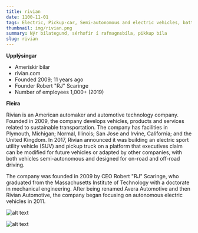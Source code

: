 ```yaml
---
title: rivian
date: 1100-11-01
tags: Electric, Pickup-car, Semi-autonomous and electric vehicles, batteries
thumbnail: img/rivian.png
summary: Nýr bílategund, sérhæfir í rafmagnsbíla, pikkup bíla
slug: rivian 
---
```


__Upplýsingar__

+ Amerískir bílar
+ rivian.com
+ Founded   2009; 11 years ago
+ Founder	Robert "RJ" Scaringe
+ Number of employees
1,000+ (2019)



__Fleira__

Rivian is an American automaker and automotive technology company. Founded in 2009, the company develops vehicles, products and services related to sustainable transportation. The company has facilities in Plymouth, Michigan; Normal, Illinois; San Jose and Irvine, California; and the United Kingdom. In 2017, Rivian announced it was building an electric sport utility vehicle (SUV) and pickup truck on a platform that executives claim can be modified for future vehicles or adapted by other companies, with both vehicles semi-autonomous and designed for on-road and off-road driving.

The company was founded in 2009 by CEO Robert "RJ" Scaringe, who graduated from the Massachusetts Institute of Technology with a doctorate in mechanical engineering. After being renamed Avera Automotive and then Rivian Automotive, the company began focusing on autonomous electric vehicles in 2011.


![alt text](https://electrek.co/wp-content/uploads/sites/3/2019/12/Rivian-R1T.jpg?quality=82&strip=all&w=1600)

![alt text](https://encrypted-tbn0.gstatic.com/images?q=tbn%3AANd9GcSUQGOr5QGCUy_xcsPdNsd1gYzp0Oon6Qir_WsVF1v6J3e1Pjd7)